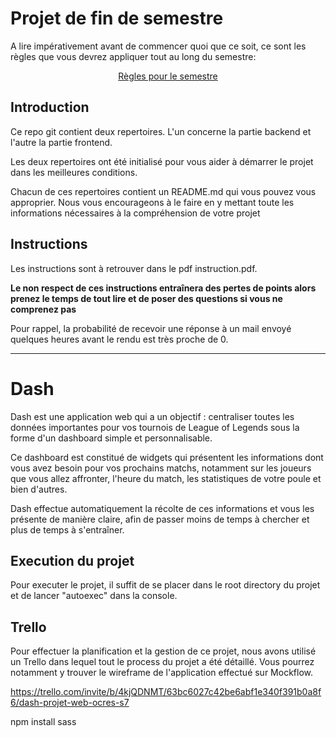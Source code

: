 # Projet de fin de semestre

A lire impérativement avant de commencer quoi que ce soit, ce sont les règles que vous devrez appliquer tout au long du semestre:

<p align="center">
 <a href="https://gitlab.com/Adrien_Kourganoff/instructions_web_ocres_ing4/-/blob/master/README.md">Règles pour le semestre</a>
</p>

## Introduction

Ce repo git contient deux repertoires. L'un concerne la partie backend et l'autre la partie frontend.

Les deux repertoires ont été initialisé pour vous aider à démarrer le projet dans les meilleures conditions.

Chacun de ces repertoires contient un README.md qui vous pouvez vous approprier. Nous vous encourageons à le faire en y mettant toute les informations nécessaires à la compréhension de votre projet

## Instructions

Les instructions sont à retrouver dans le pdf instruction.pdf.

**Le non respect de ces instructions entraînera des pertes de points alors prenez le temps de tout lire et de poser des questions si vous ne comprenez pas**

Pour rappel, la probabilité de recevoir une réponse à un mail envoyé quelques heures avant le rendu est très proche de 0.

***

# Dash

Dash est une application web qui a un objectif : centraliser toutes les données importantes pour vos tournois de League of Legends sous la forme d'un dashboard simple et personnalisable.

Ce dashboard est constitué de widgets qui présentent les informations dont vous avez besoin pour vos prochains matchs, notamment sur les joueurs que vous allez affronter, l'heure du match, les statistiques de votre poule et bien d'autres.

Dash effectue automatiquement la récolte de ces informations et vous les présente de manière claire, afin de passer moins de temps à chercher et plus de temps à s'entraîner.

## Execution du projet

Pour executer le projet, il suffit de se placer dans le root directory du projet et de lancer "autoexec" dans la console.

## Trello

Pour effectuer la planification et la gestion de ce projet, nous avons utilisé un Trello dans lequel tout le process du projet a été détaillé. Vous pourrez notamment y trouver le wireframe de l'application effectué sur Mockflow.

https://trello.com/invite/b/4kjQDNMT/63bc6027c42be6abf1e340f391b0a8f6/dash-projet-web-ocres-s7

npm install sass